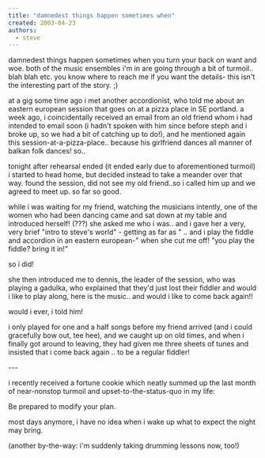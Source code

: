 ```yaml
---
title: "damnedest things happen sometimes when"
created: 2003-04-23
authors: 
  - steve
---
```


damnedest things happen sometimes when you turn your back on want and woe. both of the music ensembles i'm in are going through a bit of turmoil.. blah blah etc. you know where to reach me if you want the details- this isn't the interesting part of the story. ;)  
  
at a gig some time ago i met another accordionist, who told me about an eastern european session that goes on at a pizza place in SE portland. a week ago, i coincidentally received an email from an old friend whom i had intended to email soon (i hadn't spoken with him since before steph and i broke up, so we had a bit of catching up to do!), and he mentioned again this session-at-a-pizza-place.. because his girlfriend dances all manner of balkan folk dances! so..  
  
tonight after rehearsal ended (it ended early due to aforementioned turmoil) i started to head home, but decided instead to take a meander over that way. found the session, did not see my old friend..so i called him up and we agreed to meet up. so far so good.  
  
  
while i was waiting for my friend, watching the musicians intently, one of the women who had been dancing came and sat down at my table and introduced herself! (???) she asked me who i was.. and i gave her a very, very brief "intro to steve's world" - getting as far as " .. and i play the fiddle and accordion in an eastern european-" when she cut me off! "you play the fiddle? bring it in!"  
  
so i did!  
  
  
she then introduced me to dennis, the leader of the session, who was playing a gadulka, who explained that they'd just lost their fiddler and would i like to play along, here is the music.. and would i like to come back again!!  
  
  
would i ever, i told him!  
  
i only played for one and a half songs before my friend arrived (and i could gracefully bow out, tee hee), and we caught up on old times, and when i finally got around to leaving, they had given me three sheets of tunes and insisted that i come back again .. to be a regular fiddler!  
  
  
\--- 
  
  
i recently received a fortune cookie which neatly summed up the last month of near-nonstop turmoil and upset-to-the-status-quo in my life:  
  
Be prepared to modify your plan.  
  
  
most days anymore, i have no idea when i wake up what to expect the night may bring.  
  
(another by-the-way: i'm suddenly taking drumming lessons now, too!)
